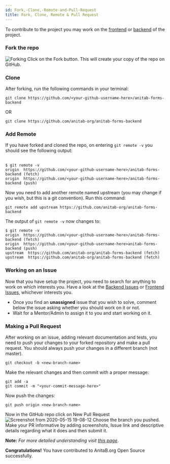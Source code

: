 ```yaml
---
id: Fork,-Clone,-Remote-and-Pull-Request
title: Fork, Clone, Remote & Pull Request
---
```


To contribute to the project you may work on the [frontend](https://github.com/anitab-org/open-source-programs-web) or [backend](https://github.com/anitab-org/anitab-forms-backend) of the project.
### Fork the repo
![Forking](https://user-images.githubusercontent.com/45794450/108760348-8c45b700-7573-11eb-8b2b-0d341baaaf52.png)
Click on the Fork button. This will create your copy of the repo on GitHub.

### Clone
After forking, run the following commands in your terminal:
```
git clone https://github.com/<your-github-username-here>/anitab-forms-backend
```
OR
```
git clone https://github.com/anitab-org/anitab-forms-backend
```

### Add Remote
If you have forked and cloned the repo, on entering `git remote -v` you should see the following output:<br/><br/>
```
$ git remote -v
origin  https://github.com/<your-github-username-here>/anitab-forms-backend (fetch)
origin  https://github.com/<your-github-username-here>/anitab-forms-backend (push)
```
Now you need to add another remote named upstream (you may change if you wish, but this is a git convention). Run this command: <br/>
```
git remote add upstream https://github.com/anitab-org/anitab-forms-backend
```
The output of `git remote -v` now changes to:
```
$ git remote -v
origin  https://github.com/<your-github-username-here>/anitab-forms-backend (fetch)
origin  https://github.com/<your-github-username-here>anitab-forms-backend (push)
upstream  https://github.com/anitab-org/anitab-forms-backend (fetch)
upstream  https://github.com/anitab-org/anitab-forms-backend (fetch)
```

### Working on an Issue
Now that you have setup the project, you need to search for anything to work on which interests you. Have a look at the [Backend Issues](https://github.com/anitab-org/anitab-forms-backend/issues) or [Frontend Issues](https://github.com/anitab-org/open-source-programs-web/issues), whichever interests you. 
- Once you find an **unassigned** issue that you wish to solve, comment below the issue asking whether you should work on it or not.
- Wait for a Mentor/Admin to assign it to you and start working on it.

### Making a Pull Request
After working on an issue, adding relevant documentation and tests, you need to push your changes to your forked repository and make a pull request. You should always push your changes in a different branch (not master).
```
git checkout -b <new-branch-name>
```
Make the relevant changes and then commit with a proper message:
```
git add -a
git commit -m "<your-commit-message-here>"
```
Now push the changes:
```
git push origin <new-branch-name>
```
Now in the GitHub repo click on New Pull Request
![Screenshot from 2020-05-15 19-08-12](https://user-images.githubusercontent.com/43119923/82056501-af3b6480-96df-11ea-8992-29ed099ee1df.png)
Choose the branch you pushed. Make your PR informative by adding screenshots, Issue link and descriptive details regarding what it does and then submit it.

**Note:** _For more detailed understanding visit [this page](https://help.github.com/en/github/collaborating-with-issues-and-pull-requests/overview)_.

**Congratulations!** You have contributed to AnitaB.org Open Source successfully.
